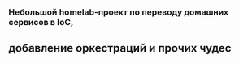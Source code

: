 ### Небольшой homelab-проект по переводу домашних сервисов в IoC,
## добавление оркестраций и прочих чудес